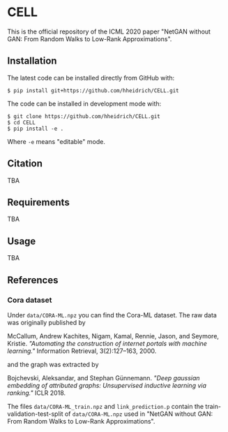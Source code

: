# CELL
This is the official repository of the ICML 2020 paper "NetGAN without GAN: From Random Walks to Low-Rank Approximations".

## Installation

The latest code can be installed directly from GitHub with:

```shell
$ pip install git+https://github.com/hheidrich/CELL.git
```

The code can be installed in development mode with:

```shell
$ git clone https://github.com/hheidrich/CELL.git
$ cd CELL
$ pip install -e .
```

Where `-e` means "editable" mode.

## Citation
TBA
## Requirements
TBA
## Usage
TBA
## References
### Cora dataset
Under `data/CORA-ML.npz` you can find the Cora-ML dataset. The raw data was originally published by   

McCallum, Andrew Kachites, Nigam, Kamal, Rennie, Jason, and Seymore, Kristie. *"Automating the construction of internet portals with machine learning."* Information Retrieval, 3(2):127–163, 2000.

and the graph was extracted by

Bojchevski, Aleksandar, and Stephan Günnemann. *"Deep gaussian embedding of attributed graphs: Unsupervised inductive learning via ranking."* ICLR 2018.

The files `data/CORA-ML_train.npz` and `link_prediction.p` contain the train-validation-test-split of `data/CORA-ML.npz` used in "NetGAN without GAN: From Random Walks to Low-Rank Approximations".

